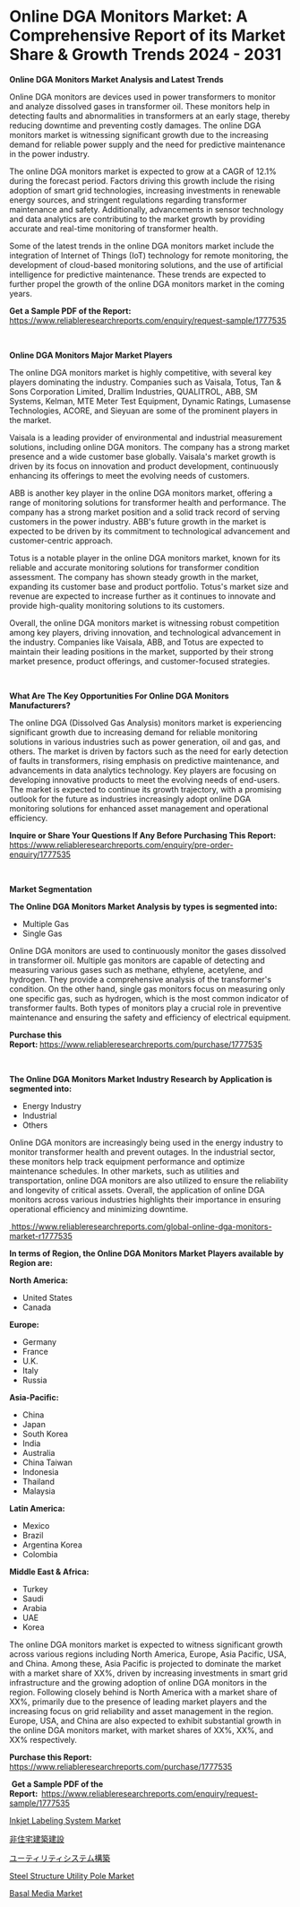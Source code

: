 <p><h1>Online DGA Monitors Market: A Comprehensive Report of its Market Share & Growth Trends 2024 - 2031</h1></p><p><strong>Online DGA Monitors Market Analysis and Latest Trends</strong></p>
<p><p>Online DGA monitors are devices used in power transformers to monitor and analyze dissolved gases in transformer oil. These monitors help in detecting faults and abnormalities in transformers at an early stage, thereby reducing downtime and preventing costly damages. The online DGA monitors market is witnessing significant growth due to the increasing demand for reliable power supply and the need for predictive maintenance in the power industry.</p><p>The online DGA monitors market is expected to grow at a CAGR of 12.1% during the forecast period. Factors driving this growth include the rising adoption of smart grid technologies, increasing investments in renewable energy sources, and stringent regulations regarding transformer maintenance and safety. Additionally, advancements in sensor technology and data analytics are contributing to the market growth by providing accurate and real-time monitoring of transformer health.</p><p>Some of the latest trends in the online DGA monitors market include the integration of Internet of Things (IoT) technology for remote monitoring, the development of cloud-based monitoring solutions, and the use of artificial intelligence for predictive maintenance. These trends are expected to further propel the growth of the online DGA monitors market in the coming years.</p></p>
<p><strong>Get a Sample PDF of the Report:&nbsp;</strong> <a href="https://www.reliableresearchreports.com/enquiry/request-sample/1777535">https://www.reliableresearchreports.com/enquiry/request-sample/1777535</a></p>
<p>&nbsp;</p>
<p><strong>Online DGA Monitors Major Market Players</strong></p>
<p><p>The online DGA monitors market is highly competitive, with several key players dominating the industry. Companies such as Vaisala, Totus, Tan & Sons Corporation Limited, Drallim Industries, QUALITROL, ABB, SM Systems, Kelman, MTE Meter Test Equipment, Dynamic Ratings, Lumasense Technologies, ACORE, and Sieyuan are some of the prominent players in the market.</p><p>Vaisala is a leading provider of environmental and industrial measurement solutions, including online DGA monitors. The company has a strong market presence and a wide customer base globally. Vaisala's market growth is driven by its focus on innovation and product development, continuously enhancing its offerings to meet the evolving needs of customers.</p><p>ABB is another key player in the online DGA monitors market, offering a range of monitoring solutions for transformer health and performance. The company has a strong market position and a solid track record of serving customers in the power industry. ABB's future growth in the market is expected to be driven by its commitment to technological advancement and customer-centric approach.</p><p>Totus is a notable player in the online DGA monitors market, known for its reliable and accurate monitoring solutions for transformer condition assessment. The company has shown steady growth in the market, expanding its customer base and product portfolio. Totus's market size and revenue are expected to increase further as it continues to innovate and provide high-quality monitoring solutions to its customers.</p><p>Overall, the online DGA monitors market is witnessing robust competition among key players, driving innovation, and technological advancement in the industry. Companies like Vaisala, ABB, and Totus are expected to maintain their leading positions in the market, supported by their strong market presence, product offerings, and customer-focused strategies.</p></p>
<p>&nbsp;</p>
<p><strong>What Are The Key Opportunities For Online DGA Monitors Manufacturers?</strong></p>
<p><p>The online DGA (Dissolved Gas Analysis) monitors market is experiencing significant growth due to increasing demand for reliable monitoring solutions in various industries such as power generation, oil and gas, and others. The market is driven by factors such as the need for early detection of faults in transformers, rising emphasis on predictive maintenance, and advancements in data analytics technology. Key players are focusing on developing innovative products to meet the evolving needs of end-users. The market is expected to continue its growth trajectory, with a promising outlook for the future as industries increasingly adopt online DGA monitoring solutions for enhanced asset management and operational efficiency.</p></p>
<p><strong>Inquire or Share Your Questions If Any Before Purchasing This Report:</strong> <a href="https://www.reliableresearchreports.com/enquiry/pre-order-enquiry/1777535">https://www.reliableresearchreports.com/enquiry/pre-order-enquiry/1777535</a></p>
<p>&nbsp;</p>
<p><strong>Market Segmentation</strong></p>
<p><strong>The Online DGA Monitors Market Analysis by types is segmented into:</strong></p>
<p><ul><li>Multiple Gas</li><li>Single Gas</li></ul></p>
<p><p>Online DGA monitors are used to continuously monitor the gases dissolved in transformer oil. Multiple gas monitors are capable of detecting and measuring various gases such as methane, ethylene, acetylene, and hydrogen. They provide a comprehensive analysis of the transformer's condition. On the other hand, single gas monitors focus on measuring only one specific gas, such as hydrogen, which is the most common indicator of transformer faults. Both types of monitors play a crucial role in preventive maintenance and ensuring the safety and efficiency of electrical equipment.</p></p>
<p><strong>Purchase this Report:&nbsp;</strong><a href="https://www.reliableresearchreports.com/purchase/1777535">https://www.reliableresearchreports.com/purchase/1777535</a></p>
<p>&nbsp;</p>
<p><strong>The Online DGA Monitors Market Industry Research by Application is segmented into:</strong></p>
<p><ul><li>Energy Industry</li><li>Industrial</li><li>Others</li></ul></p>
<p><p>Online DGA monitors are increasingly being used in the energy industry to monitor transformer health and prevent outages. In the industrial sector, these monitors help track equipment performance and optimize maintenance schedules. In other markets, such as utilities and transportation, online DGA monitors are also utilized to ensure the reliability and longevity of critical assets. Overall, the application of online DGA monitors across various industries highlights their importance in ensuring operational efficiency and minimizing downtime.</p></p>
<p><a href="https://www.reliableresearchreports.com/global-online-dga-monitors-market-r1777535">&nbsp;https://www.reliableresearchreports.com/global-online-dga-monitors-market-r1777535</a></p>
<p><strong>In terms of Region, the Online DGA Monitors Market Players available by Region are:</strong></p>
<p>
    <p> <strong> North America: </strong>
        <ul>
            <li>United States</li>
            <li>Canada</li>
        </ul>
        </p> 
    <p> <strong> Europe: </strong>
        <ul>
            <li>Germany</li>
            <li>France</li>
            <li>U.K.</li>
            <li>Italy</li>
            <li>Russia</li>
        </ul>
        </p> 
    <p> <strong> Asia-Pacific: </strong>
        <ul>
            <li>China</li>
            <li>Japan</li>
            <li>South Korea</li>
            <li>India</li>
            <li>Australia</li>
            <li>China Taiwan</li>
            <li>Indonesia</li>
            <li>Thailand</li>
            <li>Malaysia</li>
        </ul>
        </p> 
    <p> <strong> Latin America: </strong>
        <ul>
            <li>Mexico</li>
            <li>Brazil</li>
            <li>Argentina Korea</li>
            <li>Colombia</li>
        </ul>
        </p> 
    <p> <strong> Middle East & Africa: </strong>
        <ul>
            <li>Turkey</li>
            <li>Saudi</li>
            <li>Arabia</li>
            <li>UAE</li>
            <li>Korea</li>
        </ul>
    </p>
    </p>
<p><p>The online DGA monitors market is expected to witness significant growth across various regions including North America, Europe, Asia Pacific, USA, and China. Among these, Asia Pacific is projected to dominate the market with a market share of XX%, driven by increasing investments in smart grid infrastructure and the growing adoption of online DGA monitors in the region. Following closely behind is North America with a market share of XX%, primarily due to the presence of leading market players and the increasing focus on grid reliability and asset management in the region. Europe, USA, and China are also expected to exhibit substantial growth in the online DGA monitors market, with market shares of XX%, XX%, and XX% respectively.</p></p>
<p><strong>Purchase this Report: </strong><a href="https://www.reliableresearchreports.com/purchase/1777535">https://www.reliableresearchreports.com/purchase/1777535</a></p>
<p>&nbsp;<strong>Get a Sample PDF of the Report:&nbsp;&nbsp;</strong><a href="https://www.reliableresearchreports.com/enquiry/request-sample/1777535">https://www.reliableresearchreports.com/enquiry/request-sample/1777535</a></p>
<p><strong></strong></p>
<p><p><a href="https://github.com/brentleyjimmiealvaradoz4l1rea/Market-Research-Report-List-2/blob/main/inkjet-labeling-system-market.md">Inkjet Labeling System Market</a></p><p><a href="https://github.com/mreklxf44233/Market-Research-Report-List-1/blob/main/332135940485.md">非住宅建築建設</a></p><p><a href="https://github.com/cbigkbh02719/Market-Research-Report-List-1/blob/main/211277840486.md">ユーティリティシステム構築</a></p><p><a href="https://github.com/Angelnienowdseej3e45z3p8c/Market-Research-Report-List-2/blob/main/steel-structure-utility-pole-market.md">Steel Structure Utility Pole Market</a></p><p><a href="https://issuu.com/reportprime-2/docs/basal-media-market-size-2030.pptx">Basal Media Market</a></p></p>